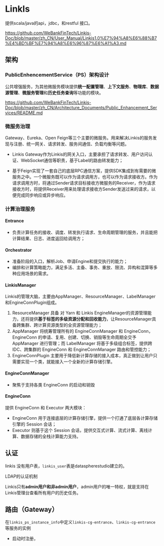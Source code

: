 # LinkIs

提供scala/java的api，jdbc，和restful 接口。

https://github.com/WeBankFinTech/Linkis-Doc/blob/master/zh_CN/User_Manual/Linkis1.0%E7%94%A8%E6%88%B7%E4%BD%BF%E7%94%A8%E6%96%87%E6%A1%A3.md



## 架构

### PublicEnhencementService（PS）架构设计

公共增强服务，为其他微服务模块提供**统一配置管理**、**上下文服务**、**物理库**、**数据源管理**、**微服务管理**和**历史任务查询**等功能的模块。

https://github.com/WeBankFinTech/Linkis-Doc/blob/master/zh_CN/Architecture_Documents/Public_Enhancement_Services/README.md



### 微服务治理

Gateway、Eureka、Open Feign等三个主要的微服务。用来解决Linkis的服务发现与注册、统一网关、请求转发、服务间通信、负载均衡等问题。

- Linkis Gateway作为Linkis的网关入口，主要承担了请求转发、用户访问认证、WebSocket通信等职责，基于Label的路由转发能力；

- 基于Feign实现了一套自己的底层RPC通信方案，提供SDK集成到有需要的微服务之中。一个微服务既可以作为请求调用方，也可以作为请求接收方。作为请求调用方时，将通过Sender请求目标接收方微服务的Receiver，作为请求接收方时，将提供Receiver用来处理请求接收方Sender发送过来的请求，以便完成同步响应或异步响应。

### 计算治理服务

#### Entrance

- 负责计算任务的接收、调度、转发执行请求、生命周期管理的服务，并且能把计算结果、日志、进度返回给调用方；

#### Orchestrator

- 准备阶段的入口，解析Job、申请Engine和提交执行的能力；
- 编排和计算策略能力，满足多活、主备、事务、重放、限流、异构和混算等多种应用场景的需求。

#### LinkisManager

Linkis的管理大脑，主要由AppManager、ResourceManager、LabelManager和EngineConnPlugin组成。

1. ResourceManager 具备  对 Yarn 和 Linkis EngineManager的资源管理能力，还将提供**基于标签的多级资源分配和回收能力**，让ResourceManager具备跨集群、跨计算资源类型的全资源管理能力；
2. AppManager 将统筹管理所有的 EngineConnManager 和 EngineConn，EngineConn 的申请、复用、创建、切换、销毁等生命周期全交予 AppManager 进行管理；而 LabelManager 将基于多级组合标签，提供跨IDC、跨集群的 EngineConn 和 EngineConnManager 路由和管控能力；
3. EngineConnPlugin 主要用于降低新计算存储的接入成本，真正做到让用户只需要实现一个类，就能接入一个全新的计算存储引擎。

#### EngineConnManager

- 聚焦于支持各类 EngineConn 的启动和销毁

#### EngineConn

提供 EngineConn 和 Executor 两大模块：

- EngineConn 用于连接底层的计算存储引擎，提供一个打通了底层各计算存储引擎的 Session 会话；
- Executor 则基于这个 Session 会话，提供交互式计算、流式计算、离线计算、数据存储的全栈计算能力支持。



## 认证

linkis 没有用户表，`linkis_user`表是dataspherestudio建立的。



LDAP的认证机制

Linkis只有**admin用户和非admin用户**，admin用户的唯一特权，就是支持在Linkis管理台查看所有用户的历史任务。





## 路由（Gateway）

在`linkis_ps_instance_info`中定义`linkis-cg-entrance`、`linkis-cg-entrance`等服务的实例

- 启动时注册，

